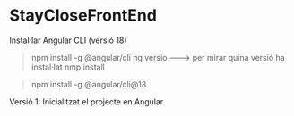 # StayCloseFrontEnd

Instal·lar Angular CLI (versió 18)

> npm install -g @angular/cli
> ng versio ---> per mirar quina versió ha instal·lat
> nmp install

> npm install -g @angular/cli@18


Versió 1: Inicialitzat el projecte en Angular.
